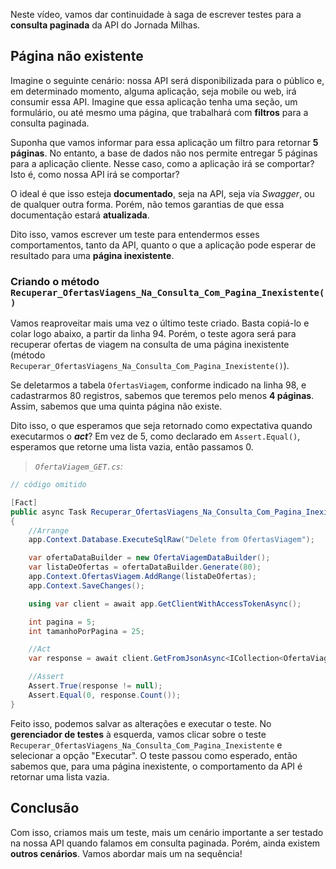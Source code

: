 ﻿Neste vídeo, vamos dar continuidade à saga de escrever testes para a **consulta paginada** da API do Jornada Milhas. 

## Página não existente

Imagine o seguinte cenário: nossa API será disponibilizada para o público e, em determinado momento, alguma aplicação, seja mobile ou web, irá consumir essa API. Imagine que essa aplicação tenha uma seção, um formulário, ou até mesmo uma página, que trabalhará com **filtros** para a consulta paginada. 

Suponha que vamos informar para essa aplicação um filtro para retornar **5 páginas**. No entanto, a base de dados não nos permite entregar 5 páginas para a aplicação cliente. Nesse caso, como a aplicação irá se comportar? Isto é, como nossa API irá se comportar? 

O ideal é que isso esteja **documentado**, seja na API, seja via *Swagger*, ou de qualquer outra forma. Porém, não temos garantias de que essa documentação estará **atualizada**. 

Dito isso, vamos escrever um teste para entendermos esses comportamentos, tanto da API, quanto o que a aplicação pode esperar de resultado para uma **página inexistente**. 

### Criando o método `Recuperar_OfertasViagens_Na_Consulta_Com_Pagina_Inexistente()`

Vamos reaproveitar mais uma vez o último teste criado. Basta copiá-lo e colar logo abaixo, a partir da linha 94. Porém, o teste agora será para recuperar ofertas de viagem na consulta de uma página inexistente (método `Recuperar_OfertasViagens_Na_Consulta_Com_Pagina_Inexistente()`). 

Se deletarmos a tabela `OfertasViagem`, conforme indicado na linha 98, e cadastrarmos 80 registros, sabemos que teremos pelo menos **4 páginas**. Assim, sabemos que uma quinta página não existe. 

Dito isso, o que esperamos que seja retornado como expectativa quando executarmos o ***act***? Em vez de 5, como declarado em `Assert.Equal()`, esperamos que retorne uma lista vazia, então passamos 0.

> *`OfertaViagem_GET.cs`:*

```cs
// código omitido

[Fact]
public async Task Recuperar_OfertasViagens_Na_Consulta_Com_Pagina_Inexistente()
{
    //Arrange
    app.Context.Database.ExecuteSqlRaw("Delete from OfertasViagem");

    var ofertaDataBuilder = new OfertaViagemDataBuilder();
    var listaDeOfertas = ofertaDataBuilder.Generate(80);
    app.Context.OfertasViagem.AddRange(listaDeOfertas);
    app.Context.SaveChanges();

    using var client = await app.GetClientWithAccessTokenAsync();

    int pagina = 5;
    int tamanhoPorPagina = 25;

    //Act
    var response = await client.GetFromJsonAsync<ICollection<OfertaViagem>>($"/ofertas-viagem?pagina={pagina}&tamanhoPorPagina={tamanhoPorPagina}");

    //Assert
    Assert.True(response != null);
    Assert.Equal(0, response.Count());
}
```

Feito isso, podemos salvar as alterações e executar o teste. No **gerenciador de testes** à esquerda, vamos clicar sobre o teste `Recuperar_OfertasViagens_Na_Consulta_Com_Pagina_Inexistente` e selecionar a opção "Executar". O teste passou como esperado, então sabemos que, para uma página inexistente, o comportamento da API é retornar uma lista vazia. 

## Conclusão

Com isso, criamos mais um teste, mais um cenário importante a ser testado na nossa API quando falamos em consulta paginada. Porém, ainda existem **outros cenários**. Vamos abordar mais um na sequência!